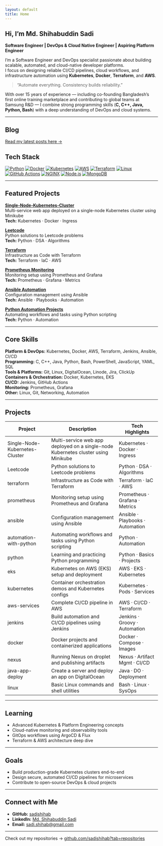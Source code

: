 ```yaml
---
layout: default
title: Home
---
```


## Hi, I’m Md. Shihabuddin Sadi

**Software Engineer | DevOps & Cloud Native Engineer | Aspiring Platform Engineer**

I’m a Software Engineer and DevOps specialist passionate about building scalable, automated, and cloud-native developer platforms.  
I focus on designing reliable CI/CD pipelines, cloud workflows, and infrastructure automation using **Kubernetes**, **Docker**, **Terraform**, and **AWS**.

> “Automate everything. Consistency builds reliability.”

With over 15 years of experience — including co-founding Bangladesh’s first online training marketplace and contributing to global teams at Samsung R&D — I combine strong programming skills (**C, C++, Java, Python, Bash**) with a deep understanding of DevOps and cloud systems.

---
## Blog
[Read my latest posts here →](/blog/)

## Tech Stack
[![Python](https://img.shields.io/badge/Python-3776AB?style=for-the-badge&logo=python&logoColor=white)](https://www.python.org/)
[![Docker](https://img.shields.io/badge/Docker-2496ED?style=for-the-badge&logo=docker&logoColor=white)](https://www.docker.com/)
[![Kubernetes](https://img.shields.io/badge/Kubernetes-326CE5?style=for-the-badge&logo=kubernetes&logoColor=white)](https://kubernetes.io/)
[![AWS](https://img.shields.io/badge/AWS-232F3E?style=for-the-badge&logo=amazon-aws&logoColor=white)](https://aws.amazon.com/)
[![Terraform](https://img.shields.io/badge/Terraform-623CE4?style=for-the-badge&logo=terraform&logoColor=white)](https://www.terraform.io/)
[![Linux](https://img.shields.io/badge/Linux-FCC624?style=for-the-badge&logo=linux&logoColor=black)](https://www.kernel.org/)
[![GitHub Actions](https://img.shields.io/badge/GitHub%20Actions-2088FF?style=for-the-badge&logo=github-actions&logoColor=white)](https://github.com/features/actions)
[![NGINX](https://img.shields.io/badge/NGINX-009639?style=for-the-badge&logo=nginx&logoColor=white)](https://nginx.org/)
[![Node.js](https://img.shields.io/badge/Node.js-339933?style=for-the-badge&logo=node.js&logoColor=white)](https://nodejs.org/)
[![MongoDB](https://img.shields.io/badge/MongoDB-47A248?style=for-the-badge&logo=mongodb&logoColor=white)](https://www.mongodb.com/)

---

## Featured Projects

**[Single-Node-Kubernetes-Cluster](https://github.com/sadishihab/Single-Node-Kubernetes-Cluster)**  
Multi-service web app deployed on a single-node Kubernetes cluster using Minikube  
**Tech:** Kubernetes · Docker · Ingress

**[Leetcode](https://github.com/sadishihab/Leetcode)**  
Python solutions to Leetcode problems  
**Tech:** Python · DSA · Algorithms

**[Terraform](https://github.com/sadishihab/terraform)**  
Infrastructure as Code with Terraform  
**Tech:** Terraform · IaC · AWS

**[Prometheus Monitoring](https://github.com/sadishihab/prometheus)**  
Monitoring setup using Prometheus and Grafana  
**Tech:** Prometheus · Grafana · Metrics

**[Ansible Automation](https://github.com/sadishihab/ansible)**  
Configuration management using Ansible  
**Tech:** Ansible · Playbooks · Automation

**[Python Automation Projects](https://github.com/sadishihab/automation-with-python)**  
Automating workflows and tasks using Python scripting  
**Tech:** Python · Automation

---

## Core Skills

**Platform & DevOps:** Kubernetes, Docker, AWS, Terraform, Jenkins, Ansible, CI/CD  
**Programming:** C, C++, Java, Python, Bash, PowerShell, JavaScript, YAML, SQL  
**Tools & Platforms:** Git, Linux, DigitalOcean, Linode, Jira, ClickUp  
**Containers & Orchestration:** Docker, Kubernetes, EKS  
**CI/CD:** Jenkins, GitHub Actions  
**Monitoring:** Prometheus, Grafana  
**Other:** Linux, Git, Networking, Automation

---

## Projects

| Project | Description | Tech Highlights |
|---------|-------------|----------------|
| Single-Node-Kubernetes-Cluster | Multi-service web app deployed on a single-node Kubernetes cluster using Minikube | Kubernetes · Docker · Ingress |
| Leetcode | Python solutions to Leetcode problems | Python · DSA · Algorithms |
| terraform | Infrastructure as Code with Terraform | Terraform · IaC · AWS |
| prometheus | Monitoring setup using Prometheus and Grafana | Prometheus · Grafana · Metrics |
| ansible | Configuration management using Ansible | Ansible · Playbooks · Automation |
| automation-with-python | Automating workflows and tasks using Python scripting | Python · Automation |
| python | Learning and practicing Python programming | Python · Basics · Projects |
| eks | Kubernetes on AWS (EKS) setup and deployment | AWS · EKS · Kubernetes |
| kubernetes | Container orchestration demos and Kubernetes configs | Kubernetes · Pods · Services |
| aws-services | Complete CI/CD pipeline in AWS | AWS · CI/CD · Terraform |
| jenkins | Build automation and CI/CD pipelines using Jenkins | Jenkins · Groovy · Automation |
| docker | Docker projects and containerized applications | Docker · Compose · Images |
| nexus | Running Nexus on droplet and publishing artifacts | Nexus · Artifact Mgmt · CI/CD |
| java-app-deploy | Create a server and deploy an app on DigitalOcean | Java · DO · Deployment |
| linux | Basic Linux commands and shell utilities | Bash · Linux · SysOps |

---

## Learning

- Advanced Kubernetes & Platform Engineering concepts  
- Cloud-native monitoring and observability tools  
- GitOps workflows using ArgoCD & Flux  
- Terraform & AWS architecture deep dive  

---

## Goals

- Build production-grade Kubernetes clusters end-to-end  
- Design secure, automated CI/CD pipelines for microservices  
- Contribute to open-source DevOps & cloud projects  

---

## Connect with Me

- **GitHub:** [sadishihab](https://github.com/sadishihab)  
- **LinkedIn:** [Md. Shihabuddin Sadi](https://www.linkedin.com/in/md-shihabuddin-sadi/)  
- **Email:** sadi.shihab@gmail.com  

---

Check out my repositories → [github.com/sadishihab?tab=repositories](https://github.com/sadishihab?tab=repositories)
